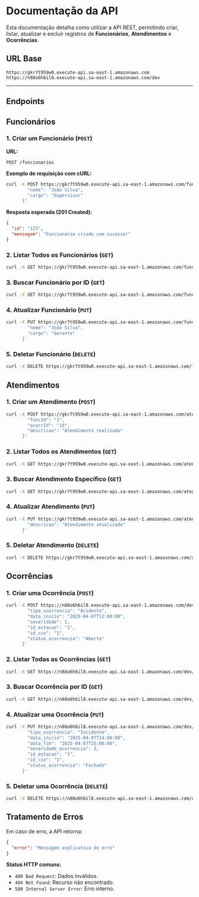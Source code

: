 
# Documentação da API

Esta documentação detalha como utilizar a API REST, permitindo criar, listar, atualizar e excluir registros de **Funcionários**, **Atendimentos** e **Ocorrências**.

## URL Base

```
https://gkr7t959w0.execute-api.sa-east-1.amazonaws.com
https://n88o6h6il8.execute-api.sa-east-1.amazonaws.com/dev
```

---

## Endpoints

## Funcionários

### 1. Criar um Funcionário (`POST`)

**URL:**

```
POST /funcionarios
```

**Exemplo de requisição com cURL:**

```bash
curl -X POST https://gkr7t959w0.execute-api.sa-east-1.amazonaws.com/funcionarios   -H "Content-Type: application/json"   -d '{
        "nome": "João Silva",
        "cargo": "Supervisor"
      }'
```

**Resposta esperada (201 Created):**

```json
{
  "id": "123",
  "mensagem": "Funcionário criado com sucesso!"
}
```

### 2. Listar Todos os Funcionários (`GET`)

```bash
curl -X GET https://gkr7t959w0.execute-api.sa-east-1.amazonaws.com/funcionarios
```

### 3. Buscar Funcionário por ID (`GET`)

```bash
curl -X GET https://gkr7t959w0.execute-api.sa-east-1.amazonaws.com/funcionarios/{id}
```

### 4. Atualizar Funcionário (`PUT`)

```bash
curl -X PUT https://gkr7t959w0.execute-api.sa-east-1.amazonaws.com/funcionarios/{id}   -H "Content-Type: application/json"   -d '{
        "nome": "João Silva",
        "cargo": "Gerente"
      }'
```

### 5. Deletar Funcionário (`DELETE`)

```bash
curl -X DELETE https://gkr7t959w0.execute-api.sa-east-1.amazonaws.com/funcionarios/{id}
```

## Atendimentos

### 1. Criar um Atendimento (`POST`)

```bash
curl -X POST https://gkr7t959w0.execute-api.sa-east-1.amazonaws.com/atendimentos   -H "Content-Type: application/json"   -d '{
        "funcId": "1",
        "ocorrId": "10",
        "descricao": "Atendimento realizado"
      }'
```

### 2. Listar Todos os Atendimentos (`GET`)

```bash
curl -X GET https://gkr7t959w0.execute-api.sa-east-1.amazonaws.com/atendimentos
```

### 3. Buscar Atendimento Específico (`GET`)

```bash
curl -X GET https://gkr7t959w0.execute-api.sa-east-1.amazonaws.com/atendimentos/{funcId}/{ocorrId}
```

### 4. Atualizar Atendimento (`PUT`)

```bash
curl -X PUT https://gkr7t959w0.execute-api.sa-east-1.amazonaws.com/atendimentos/{funcId}/{ocorrId}   -H "Content-Type: application/json"   -d '{
        "descricao": "Atendimento atualizado"
      }'
```

### 5. Deletar Atendimento (`DELETE`)

```bash
curl -X DELETE https://gkr7t959w0.execute-api.sa-east-1.amazonaws.com/atendimentos/{funcId}/{ocorrId}
```

## Ocorrências

### 1. Criar uma Ocorrência (`POST`)

```bash
curl -X POST https://n88o6h6il8.execute-api.sa-east-1.amazonaws.com/dev/ocorrencias   -H "Content-Type: application/json"   -d '{
        "tipo_ocorrencia": "Acidente",
        "data_inicio": "2025-04-07T12:00:00",
        "severidade": 1,
        "id_estacao": "1",
        "id_cco": "1",
        "status_ocorrencia": "Aberto"
      }'
```

### 2. Listar Todas as Ocorrências (`GET`)

```bash
curl -X GET https://n88o6h6il8.execute-api.sa-east-1.amazonaws.com/dev/ocorrencias
```

### 3. Buscar Ocorrência por ID (`GET`)

```bash
curl -X GET https://n88o6h6il8.execute-api.sa-east-1.amazonaws.com/dev/ocorrencias/{id}
```

### 4. Atualizar uma Ocorrência (`PUT`)

```bash
curl -X PUT https://n88o6h6il8.execute-api.sa-east-1.amazonaws.com/dev/ocorrencias/{id}   -H "Content-Type: application/json"   -d '{
        "tipo_ocorrencia": "Incidente",
        "data_inicio": "2025-04-07T14:00:00",
        "data_fim": "2025-04-07T15:00:00",
        "severidade_ocorrencia": 2,
        "id_estacao": "1",
        "id_cco": "1",
        "status_ocorrencia": "Fechado"
      }'
```

### 5. Deletar uma Ocorrência (`DELETE`)

```bash
curl -X DELETE https://n88o6h6il8.execute-api.sa-east-1.amazonaws.com/dev/ocorrencias/{id}
```

## Tratamento de Erros

Em caso de erro, a API retorna:

```json
{
  "error": "Mensagem explicativa do erro"
}
```

**Status HTTP comuns:**

- `400 Bad Request`: Dados inválidos.
- `404 Not Found`: Recurso não encontrado.
- `500 Internal Server Error`: Erro interno.
